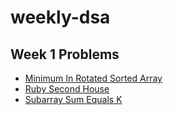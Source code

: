 # weekly-dsa
## Week 1 Problems

- [Minimum In Rotated Sorted Array](./week1/MinimumInSortRotatedArray.md)
- [Ruby Second House](./week1/Ruby%20Second%20House.md)
- [Subarray Sum Equals K](./week1/SubarraySumEqualsK.md)
